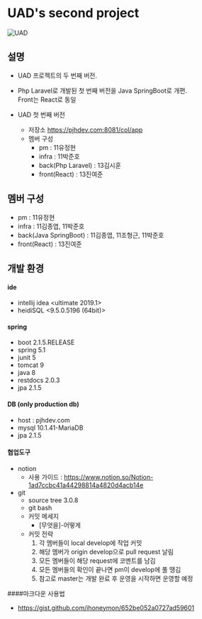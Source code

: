 UAD's second project
====
![UAD](https://user-images.githubusercontent.com/47667821/64473706-fb272880-d1a4-11e9-88a8-9fbfbb133038.png)

설명
----
- UAD 프로젝트의 두 번째 버전.
 
- Php Laravel로 개발된 첫 번째 버전을 Java SpringBoot로 개편. 
<br>Front는 React로 동일
    
- UAD 첫 번째 버전    
    - 저장소
        https://pjhdev.com:8081/col/app
    - 멤버 구성 
        - pm : 11유정현
        - infra : 11박준호 
        - back(Php Laravel) : 13김시훈
        - front(React) : 13진여준

멤버 구성
----
- pm : 11유정현
- infra : 11김종엽, 11박준호 
- back(Java SpringBoot) : 11김종엽, 11조형근, 11박준호
- front(React) : 13진여준

개발 환경
----
#### ide
- intellij idea <ultimate 2019.1>
- heidiSQL <9.5.0.5196 (64bit)>
#### spring
- boot 2.1.5.RELEASE
- spring 5.1
- junit 5
- tomcat 9
- java 8
- restdocs 2.0.3
- jpa 2.1.5
#### DB (only production db)
- host : pjhdev.com
- mysql 10.1.41-MariaDB
- jpa 2.1.5
#### 협업도구
- notion
    - 사용 가이드 : https://www.notion.so/Notion-1ad7ccbc41a44298814a4820d4acb14e
- git
    - source tree 3.0.8
    - git bash
    - 커밋 메세지
        - [무엇을]-어떻게
    - 커밋 전략
        1. 각 멤버들이 local develop에 작업 커밋
        2. 해당 멤버가 origin develop으로 pull request 날림
        3. 모든 멤버들이 해당 request에 코멘트를 남김
        4. 모든 멤버들의 확인이 끝나면 pm이 develop에 풀 땡김
        5. 참고로 master는 개발 완료 후 운영을 시작하면 운영할 예정
                    
####마크다운 사용법
- https://gist.github.com/ihoneymon/652be052a0727ad59601
